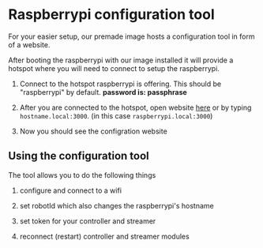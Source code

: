 # Raspberrypi configuration tool

For your easier setup, our premade image hosts a configuration tool in form
of a website.

After booting the raspberrypi with our image installed it will provide a hotspot
where you will need to connect to setup the raspberrypi.

1. Connect to the hotspot raspberrypi is offering. This should be "raspberrypi"
    by default. **password is: passphrase**

2. After you are connected to the hotspot, open website [here](raspberrypi.local:3000)
    or by typing `hostname.local:3000`. (in this case `raspberrypi.local:3000`)

3. Now you should see the configration website

## Using the configuration tool

The tool allows you to do the following things

1. configure and connect to a wifi

2. set robotId which also changes the raspberrypi's hostname

3. set token for your controller and streamer

4. reconnect (restart) controller and streamer modules
